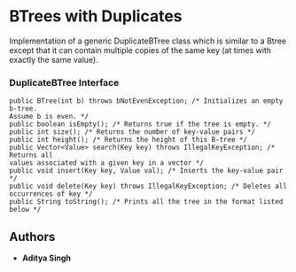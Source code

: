 # BTrees with Duplicates

Implementation of a generic DuplicateBTree class which is similar to a Btree except that it can contain multiple copies of the
same key (at times with exactly the same value).

###  DuplicateBTree Interface

```
public BTree(int b) throws bNotEvenException; /* Initializes an empty b-tree.
Assume b is even. */
public boolean isEmpty(); /* Returns true if the tree is empty. */
public int size(); /* Returns the number of key-value pairs */
public int height(); /* Returns the height of this B-tree */
public Vector<Value> search(Key key) throws IllegalKeyException; /* Returns all
values associated with a given key in a vector */
public void insert(Key key, Value val); /* Inserts the key-value pair */
public void delete(Key key) throws IllegalKeyException; /* Deletes all
occurrences of key */
public String toString(); /* Prints all the tree in the format listed below */
```

## Authors

* **Aditya Singh** 


